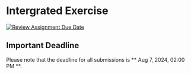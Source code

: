 # Intergrated Exercise
[![Review Assignment Due Date](https://classroom.github.com/assets/deadline-readme-button-24ddc0f5d75046c5622901739e7c5dd533143b0c8e959d652212380cedb1ea36.svg)](https://classroom.github.com/a/t57ZVucK)

## Important Deadline

Please note that the deadline for all submissions is ** Aug 7, 2024, 02:00 PM **.
